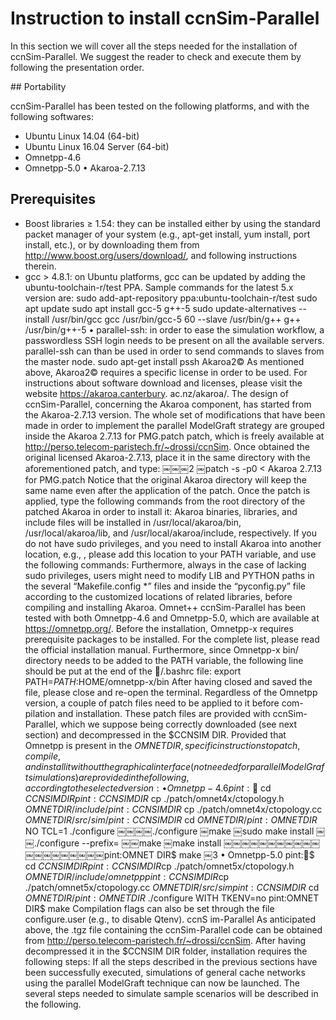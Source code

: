 # Instruction to install ccnSim-Parallel

In this section we will cover all the steps needed for the installation of ccnSim-Parallel. We suggest the reader to check and execute them by following the presentation order.

## Portability

ccnSim-Parallel has been tested on the following platforms, and with the following softwares:
* Ubuntu Linux 14.04 (64-bit)
* Ubuntu Linux 16.04 Server (64-bit)
* Omnetpp-4.6
* Omnetpp-5.0 • Akaroa-2.7.13

## Prerequisites
* Boost libraries ≥ 1.54: they can be installed either by using the standard packet manager of your system (e.g., apt-get install, yum install, port install, etc.), or by downloading them from http://www.boost.org/users/download/, and following instructions therein.
* gcc > 4.8.1: on Ubuntu platforms, gcc can be updated by adding the ubuntu-toolchain-r/test PPA. Sample commands for the latest 5.x version are:
        sudo add-apt-repository ppa:ubuntu-toolchain-r/test
sudo apt update
sudo apt install gcc-5 g++-5
sudo update-alternatives --install /usr/bin/gcc gcc /usr/bin/gcc-5 60
--slave /usr/bin/g++ g++ /usr/bin/g++-5
• parallel-ssh: in order to ease the simulation workflow, a passwordless SSH login needs to be present on all the available servers. parallel-ssh can than be used in order to send commands to slaves from the master node.
sudo apt-get install pssh
Akaroa2©
As mentioned above, Akaroa2© requires a specific license in order to be used. For instructions about software download and licenses, please visit the website https://akaroa.canterbury. ac.nz/akaroa/. The design of ccnSim-Parallel, concerning the Akaroa component, has started from the Akaroa-2.7.13 version. The whole set of modifications that have been made in order to implement the parallel ModelGraft strategy are grouped inside the Akaroa 2.7.13 for PMG.patch patch, which is freely available at http://perso.telecom-paristech.fr/~drossi/ccnSim.
Once obtained the original licensed Akaroa-2.7.13, place it in the same directory with the aforementioned patch, and type:
￼￼￼2
￼patch -s -p0 < Akaroa 2.7.13 for PMG.patch
Notice that the original Akaroa directory will keep the same name even after the application of the patch.
Once the patch is applied, type the following commands from the root directory of the patched Akaroa in order to install it:
Akaroa binaries, libraries, and include files will be installed in /usr/local/akaroa/bin, /usr/local/akaroa/lib, and /usr/local/akaroa/include, respectively. If you do not have sudo privileges, and you need to
install Akaroa into another location, e.g., <install path>, please add this location to your PATH
variable, and use the following commands:
Furthermore, always in the case of lacking sudo privileges, users might need to modify LIB and PYTHON paths in the several “Makefile.config *” files and inside the “pyconfig.py” file according to the customized locations of related libraries, before compiling and installing Akaroa.
Omnet++
ccnSim-Parallel has been tested with both Omnetpp-4.6 and Omnetpp-5.0, which are available at https://omnetpp.org/. Before the installation, Omnetpp-x requires prerequisite packages to be installed. For the complete list, please read the official installation manual. Furthermore, since Omnetpp-x bin/ directory needs to be added to the PATH variable, the following line should be put at the end of the 􏰅/.bashrc file:
export PATH=$PATH:$HOME/omnetpp-x/bin
After having closed and saved the file, please close and re-open the terminal.
Regardless of the Omnetpp version, a couple of patch files need to be applied to it before com- pilation and installation. These patch files are provided with ccnSim-Parallel, which we suppose being correctly downloaded (see next section) and decompressed in the $CCNSIM DIR. Provided that Omnetpp is present in the $OMNET DIR, specific instructions to patch, compile, and install it without the graphical interface (not needed for parallel ModelGraft simulations) are provided in the following, according to the selected version:
• Omnetpp-4.6
pint:􏰅$ cd $CCNSIM DIR
pint:CCNSIM DIR$ cp ./patch/omnet4x/ctopology.h $OMNET DIR/include/ pint:CCNSIM DIR$ cp ./patch/omnet4x/ctopology.cc $OMNET DIR/src/sim/ pint:CCNSIM DIR$ cd $OMNET DIR/
pint:OMNET DIR$ NO TCL=1 ./configure
￼￼￼￼./configure
￼make
￼sudo make install
￼￼./configure --prefix=<install path>
￼￼make
￼make install
￼￼￼￼￼￼￼￼￼￼￼￼￼￼￼￼￼￼￼￼pint:OMNET DIR$ make
￼3
• Omnetpp-5.0
pint:􏰅$ cd $CCNSIM DIR
pint:CCNSIM DIR$cp ./patch/omnet5x/ctopology.h $OMNET DIR/include/omnetpp pint:CCNSIM DIR$cp ./patch/omnet5x/ctopology.cc $OMNET DIR/src/sim pint:CCNSIM DIR$ cd $OMNET DIR/
pint:OMNET DIR$ ./configure WITH TKENV=no
pint:OMNET DIR$ make
Compilation flags can also be set through the file configure.user (e.g., to disable Qtenv).
ccnS im-Parallel
As anticipated above, the .tgz file containing the ccnSim-Parallel code can be obtained from http://perso.telecom-paristech.fr/~drossi/ccnSim. After having decompressed it in the $CCNSIM DIR folder, installation requires the following steps:
If all the steps described in the previous sections have been successfully executed, simulations of general cache networks using the parallel ModelGraft technique can now be launched. The several steps needed to simulate sample scenarios will be described in the following.
